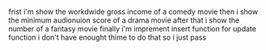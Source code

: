 frist i'm show the workdwide gross income of a comedy movie
then i show the minimum audionuion score of a drama movie
after that i show the number of a fantasy movie
finally i'm imprement insert function
for update function i don't have enought thime to do that so i just pass
